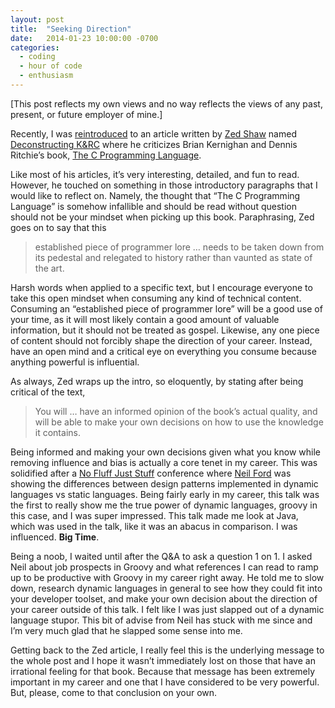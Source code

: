 ```yaml
---
layout: post
title:  "Seeking Direction"
date:   2014-01-23 10:00:00 -0700
categories:
  - coding
  - hour of code
  - enthusiasm
---
```


[This post reflects my own views and no way reflects the views of any past, present, or future employer of mine.]

Recently, I was [reintroduced](http://news.ycombinator.com/item?id=5012432) to an article written by [Zed Shaw](http://zedshaw.com/) named [Deconstructing K&RC](http://c.learncodethehardway.org/book/krcritique.html) where he criticizes Brian Kernighan and Dennis Ritchie’s book, [The C Programming Language](http://www.amazon.com/Programming-Language-2nd-Brian-Kernighan/dp/0131103628).

Like most of his articles, it’s very interesting, detailed, and fun to read. However, he touched on something in those introductory paragraphs that I would like to reflect on. Namely, the thought that “The C Programming Language” is somehow infallible and should be read without question should not be your mindset when picking up this book. Paraphrasing, Zed goes on to say that this

> established piece of programmer lore … needs to be taken down from its pedestal and relegated to
> history rather than vaunted as state of the art.

Harsh words when applied to a specific text, but I encourage everyone to take this open mindset when consuming any kind of technical content. Consuming an “established piece of programmer lore” will be a good use of your time, as it will most likely contain a good amount of valuable information, but it should not be treated as gospel. Likewise, any one piece of content should not forcibly shape the direction of your career. Instead, have an open mind and a critical eye on everything you consume because anything powerful is influential.

As always, Zed wraps up the intro, so eloquently, by stating after being critical of the text,

> You will … have an informed opinion of the book’s actual quality, and will be able to make your
> own decisions on how to use the knowledge it contains.

Being informed and making your own decisions given what you know while removing influence and bias is actually a core tenet in my career. This was solidified after a [No Fluff Just Stuff](http://www.nofluffjuststuff.com/home/main) conference where [Neil Ford](http://nealford.com/) was showing the differences between design patterns implemented in dynamic languages vs static languages. Being fairly early in my career, this talk was the first to really show me the true power of dynamic languages, groovy in this case, and I was super impressed. This talk made me look at Java, which was used in the talk, like it was an abacus in comparison. I was influenced. __Big Time__.

Being a noob, I waited until after the Q&A to ask a question 1 on 1. I asked Neil about job prospects in Groovy and what references I can read to ramp up to be productive with Groovy in my career right away. He told me to slow down, research dynamic languages in general to see how they could fit into your developer toolset, and make your own decision about the direction of your career outside of this talk. I felt like I was just slapped out of a dynamic language stupor. This bit of advise from Neil has stuck with me since and I’m very much glad that he slapped some sense into me.

Getting back to the Zed article, I really feel this is the underlying message to the whole post and I hope it wasn’t immediately lost on those that have an irrational feeling for that book. Because that message has been extremely important in my career and one that I have considered to be very powerful. But, please, come to that conclusion on your own.
